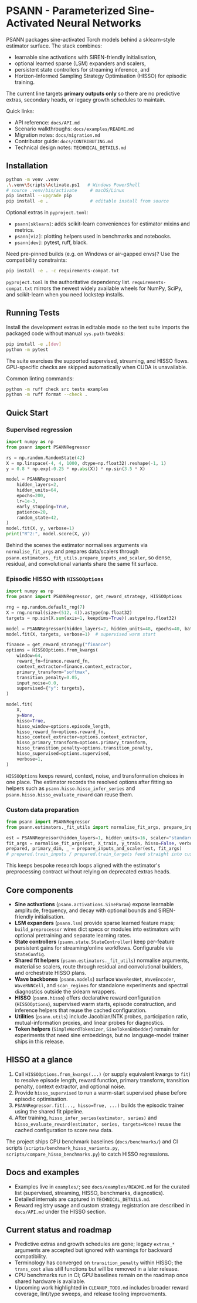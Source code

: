 # PSANN - Parameterized Sine-Activated Neural Networks

PSANN packages sine-activated Torch models behind a sklearn-style estimator surface. The stack combines:
- learnable sine activations with SIREN-friendly initialisation,
- optional learned sparse (LSM) expanders and scalers,
- persistent state controllers for streaming inference, and
- Horizon-Informed Sampling Strategy Optimisation (HISSO) for episodic training.

The current line targets **primary outputs only** so there are no predictive extras, secondary heads, or legacy growth schedules to maintain.

Quick links:
- API reference: `docs/API.md`
- Scenario walkthroughs: `docs/examples/README.md`
- Migration notes: `docs/migration.md`
- Contributor guide: `docs/CONTRIBUTING.md`
- Technical design notes: `TECHNICAL_DETAILS.md`

## Installation

```bash
python -m venv .venv
.\.venv\Scripts\Activate.ps1   # Windows PowerShell
# source .venv/bin/activate     # macOS/Linux
pip install --upgrade pip
pip install -e .                # editable install from source
```

Optional extras in `pyproject.toml`:
- `psann[sklearn]`: adds scikit-learn conveniences for estimator mixins and metrics.
- `psann[viz]`: plotting helpers used in benchmarks and notebooks.
- `psann[dev]`: pytest, ruff, black.

Need pre-pinned builds (e.g. on Windows or air-gapped envs)? Use the compatibility constraints:

```bash
pip install -e . -c requirements-compat.txt
```

`pyproject.toml` is the authoritative dependency list. `requirements-compat.txt` mirrors the newest widely available wheels for NumPy, SciPy, and scikit-learn when you need lockstep installs.

## Running Tests

Install the development extras in editable mode so the test suite imports the packaged code without manual `sys.path` tweaks:

```bash
pip install -e .[dev]
python -m pytest
```

The suite exercises the supported supervised, streaming, and HISSO flows. GPU-specific checks are skipped automatically when CUDA is unavailable.

Common linting commands:

```bash
python -m ruff check src tests examples
python -m ruff format --check .
```

## Quick Start

### Supervised regression

```python
import numpy as np
from psann import PSANNRegressor

rs = np.random.RandomState(42)
X = np.linspace(-4, 4, 1000, dtype=np.float32).reshape(-1, 1)
y = 0.8 * np.exp(-0.25 * np.abs(X)) * np.sin(3.5 * X)

model = PSANNRegressor(
    hidden_layers=2,
    hidden_units=64,
    epochs=200,
    lr=1e-3,
    early_stopping=True,
    patience=20,
    random_state=42,
)
model.fit(X, y, verbose=1)
print("R^2:", model.score(X, y))
```

Behind the scenes the estimator normalises arguments via `normalise_fit_args` and prepares data/scalers through `psann.estimators._fit_utils.prepare_inputs_and_scaler`, so dense, residual, and convolutional variants share the same fit surface.

### Episodic HISSO with `HISSOOptions`

```python
import numpy as np
from psann import PSANNRegressor, get_reward_strategy, HISSOOptions

rng = np.random.default_rng(7)
X = rng.normal(size=(512, 4)).astype(np.float32)
targets = np.sin(X.sum(axis=1, keepdims=True)).astype(np.float32)

model = PSANNRegressor(hidden_layers=2, hidden_units=48, epochs=40, batch_size=64)
model.fit(X, targets, verbose=1)  # supervised warm start

finance = get_reward_strategy("finance")
options = HISSOOptions.from_kwargs(
    window=64,
    reward_fn=finance.reward_fn,
    context_extractor=finance.context_extractor,
    primary_transform="softmax",
    transition_penalty=0.05,
    input_noise=0.0,
    supervised={"y": targets},
)

model.fit(
    X,
    y=None,
    hisso=True,
    hisso_window=options.episode_length,
    hisso_reward_fn=options.reward_fn,
    hisso_context_extractor=options.context_extractor,
    hisso_primary_transform=options.primary_transform,
    hisso_transition_penalty=options.transition_penalty,
    hisso_supervised=options.supervised,
    verbose=1,
)
```

`HISSOOptions` keeps reward, context, noise, and transformation choices in one place. The estimator records the resolved options after fitting so helpers such as `psann.hisso.hisso_infer_series` and `psann.hisso.hisso_evaluate_reward` can reuse them.

### Custom data preparation

```python
from psann import PSANNRegressor
from psann.estimators._fit_utils import normalise_fit_args, prepare_inputs_and_scaler

est = PSANNRegressor(hidden_layers=1, hidden_units=16, scaler="standard")
fit_args = normalise_fit_args(est, X_train, y_train, hisso=False, verbose=0, lr_max=None, lr_min=None)
prepared, primary_dim, _ = prepare_inputs_and_scaler(est, fit_args)
# prepared.train_inputs / prepared.train_targets feed straight into custom loops
```

This keeps bespoke research loops aligned with the estimator's preprocessing contract without relying on deprecated extras heads.

## Core components

- **Sine activations** (`psann.activations.SineParam`) expose learnable amplitude, frequency, and decay with optional bounds and SIREN-friendly initialisation.
- **LSM expanders** (`psann.lsm`) provide sparse learned feature maps; `build_preprocessor` wires dict specs or modules into estimators with optional pretraining and separate learning rates.
- **State controllers** (`psann.state.StateController`) keep per-feature persistent gains for streaming/online workflows. Configurable via `StateConfig`.
- **Shared fit helpers** (`psann.estimators._fit_utils`) normalise arguments, materialise scalers, route through residual and convolutional builders, and orchestrate HISSO plans.
- **Wave backbones** (`psann.models`) surface `WaveResNet`, `WaveEncoder`, `WaveRNNCell`, and `scan_regimes` for standalone experiments and spectral diagnostics outside the sklearn wrappers.
- **HISSO** (`psann.hisso`) offers declarative reward configuration (`HISSOOptions`), supervised warm starts, episode construction, and inference helpers that reuse the cached configuration.
- **Utilities** (`psann.utils`) include Jacobian/NTK probes, participation ratio, mutual-information proxies, and linear probes for diagnostics.
- **Token helpers** (`SimpleWordTokenizer`, `SineTokenEmbedder`) remain for experiments that need sine embeddings, but no language-model trainer ships in this release.

## HISSO at a glance

1. Call `HISSOOptions.from_kwargs(...)` (or supply equivalent kwargs to `fit`) to resolve episode length, reward function, primary transform, transition penalty, context extractor, and optional noise.
2. Provide `hisso_supervised` to run a warm-start supervised phase before episodic optimisation.
3. `PSANNRegressor.fit(..., hisso=True, ...)` builds the episodic trainer using the shared fit pipeline.
4. After training, `hisso_infer_series(estimator, series)` and `hisso_evaluate_reward(estimator, series, targets=None)` reuse the cached configuration to score new data.

The project ships CPU benchmark baselines (`docs/benchmarks/`) and CI scripts (`scripts/benchmark_hisso_variants.py`, `scripts/compare_hisso_benchmarks.py`) to catch HISSO regressions.

## Docs and examples

- Examples live in `examples/`; see `docs/examples/README.md` for the curated list (supervised, streaming, HISSO, benchmarks, diagnostics).
- Detailed internals are captured in `TECHNICAL_DETAILS.md`.
- Reward registry usage and custom strategy registration are described in `docs/API.md` under the HISSO section.

## Current status and roadmap

- Predictive extras and growth schedules are gone; legacy `extras_*` arguments are accepted but ignored with warnings for backward compatibility.
- Terminology has converged on `transition_penalty` within HISSO; the `trans_cost` alias still functions but will be removed in a later release.
- CPU benchmarks run in CI; GPU baselines remain on the roadmap once shared hardware is available.
- Upcoming work highlighted in `CLEANUP_TODO.md` includes broader reward coverage, lint/type sweeps, and release tooling improvements.
